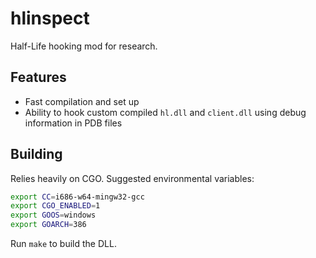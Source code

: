 # hlinspect

Half-Life hooking mod for research.

## Features

- Fast compilation and set up
- Ability to hook custom compiled `hl.dll` and `client.dll` using debug information in PDB files

## Building

Relies heavily on CGO. Suggested environmental variables:

```bash
export CC=i686-w64-mingw32-gcc
export CGO_ENABLED=1
export GOOS=windows
export GOARCH=386
```

Run `make` to build the DLL.
